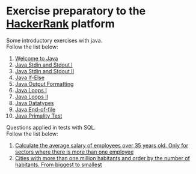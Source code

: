 <html>

<body>
    <h1>Exercise preparatory to the 
    <a href="https://www.hackerrank.com/" target="_blank">HackerRank</a> platform</h1>

<p>Some introductory exercises with java. <br>
Follow the list below:</p>

<ol>
<li><a rel="stylesheet" href="https://github.com/maikelsouza/hackerrank/blob/master/src/main/java/domains/java/welcometojava/Solution.java">Welcome to Java</a></li>
<li><a rel="stylesheet" href="https://github.com/maikelsouza/hackerrank/blob/master/src/main/java/domains/java/javastdinandstdoutI/Solution.java">Java Stdin and Stdout I</a></li>
<li><a rel="stylesheet" href="https://github.com/maikelsouza/hackerrank/blob/master/src/main/java/domains/java/javastdinandstdoutII/Solution.java">Java Stdin and Stdout II</a></li>
<li><a rel="stylesheet" href="https://github.com/maikelsouza/hackerrank/blob/master/src/main/java/domains/java/javaifelse/Solution.java">Java If-Else</a></li>
<li><a rel="stylesheet" href="https://github.com/maikelsouza/hackerrank/blob/master/src/main/java/domains/java/javaoutputformatting/Solution.java">Java Output Formatting</a></li>
<li><a rel="stylesheet" href="https://github.com/maikelsouza/hackerrank/blob/master/src/main/java/domains/java/javaloopsI/Solution.java">Java Loops I</a></li>
<li><a rel="stylesheet" href="https://github.com/maikelsouza/hackerrank/blob/master/src/main/java/domains/java/javaloopsII/Solution.java">Java Loops II</a></li>
<li><a rel="stylesheet" href="https://github.com/maikelsouza/hackerrank/blob/master/src/main/java/domains/java/javadatatypes/Solution.java">Java Datatypes</a></li>
<li><a rel="stylesheet" href="https://github.com/maikelsouza/hackerrank/blob/master/src/main/java/domains/java/javaendoffile/Solution.java">Java End-of-file</a></li>
<li><a rel="stylesheet" href="https://github.com/maikelsouza/hackerrank/blob/master/src/main/java/domains/java/javaprimalitytest/Solution.java">Java Primality Test</a></li>
</ol>

<p>Questions applied in tests with SQL.<br>
Follow the list below:</p>

<ol>
<li><a rel="stylesheet" href="https://github.com/maikelsouza/hackerrank/blob/master/sql/test.companies/averagewage/exercise.sql">Calculate the average salary of employees over 35 years old. Only for sectors where there is more than one employee</a></li>
<li><a rel="stylesheet" href="https://github.com/maikelsouza/hackerrank/blob/master/sql/test.companies/citiesandstates/exercise.sql">Cities with more than one million habitants and order by the number of habitants. From biggest to smallest</a></li>
</ol>
</body>
</html>
